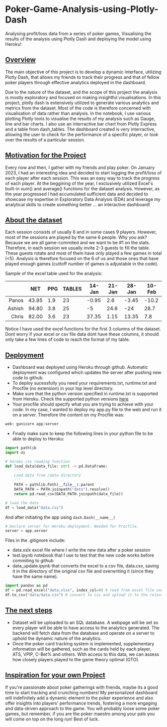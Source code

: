 # Poker-Game-Analysis-using-Plotly-Dash
Analysing profit/loss data from a series of poker games, Visualising the results of the analysis using Plotly Dash and deploying the model using Heroku!

## <u>Overview</u>
The main objective of this project is to develop a dynamic interface, utilizing Plotly Dash, that allows my friends to track their progress and that of fellow poker players through effective analytics deployed in the dashboard.

Due to the nature of the dataset, and the scope of this project the analysis is mostly exploratory and focused on making insightful visualisations. In this project, plotly dash is extensively utilized to generate various analytics and metrics from the dataset. Most of the code is therefore concerned with visualisation of data rather than analysis. In the notebook, I use various plotting Plotly tools to visualise the results of my analysis such as Gauge, line and bar charts. I also use an interractive bar chart from Plotly Express and a table from dash_tables. The dashboard created is very interractive, allowing the user to check for the performance of a specific player, or look over the results of a particular session.

## <u>Motivation for the Project</u>
Every now and then, I gather with my friends and play poker. On January 2023, I had an interesting idea and decided to start logging the profit/loss of each player after each session. This was an easy way to track the progress of each player. At the beggining of the year, I exclusively utilized Excel's built-in sum() and average() functions for the dataset analysis. However, as the year progressed I had accumulated sufficient data and decided to showcase my expertise in Exploratory Data Analysis (EDA) and leverage my analytical skills to create something better ... an interactive dashboard!

## <u>About the dataset</u>
Each session consists of usually 8 and in some cases 9 players. However, most of the sessions are played by the same 6 people. Why you ask? Because we are all game-commited and we want to be #1 on the stats. Therefore, in each session we usually invite 2-3 guests to fill the table. These guests rotate and most of them have only played a few games in total (<5). Analysis is therefore focused on the 6 of us and those ones that have played enough games (cuttoff number of games is adjustable in the code).

Sample of the excel table used for the analysis:

|      |    NET    |    PPG    |  TABLES   |  14-Jan   |  21-Jan   |   28-Jan  |   10-Feb  | 
|-----:|-----------|-----------|-----------|-----------|-----------|-----------|-----------|
|Panos|   43.85   |    1.9    |     23    |-0.95 |2.6 |-3.45 |-10.2 |
|Ashish|   94.80   |    3.8    |     25    |-5 |24.6 |-24 |28.7 |
|Chris|   82.00   |    3.6    |     23    |37.35 |1.15 |13.35 |7.8 |

Notice I have used the excel functions for the first 3 columns of the dataset. Dont worry if your excel or csv file data dont have these columns, it should only take a few lines of code to reach the format of my table. 

## <u>Deployment</u>
- Dashboard was deployed using Heroku through github. Automatic deployment was configured which updates the server after pushing new code to github.
- To deploy sucessfully you need your requirements.txt, runtime.txt and Procfile (no extension) in your top level directory.
- Make sure that the python version specified in runtime.txt is supported from Heroku. Check the supported python versions [here](https://devcenter.heroku.com/articles/python-support)
- Your procfile should specify what you are trying to achieve with your code. In my case, I wanted to deploy my app.py file to the web and run it on a server. Therefore the content on my Procfile was:
```python
web: gunicorn app:server
```
- Finally make sure to keep the following lines in your python file to be able to deploy to Heroku:
```python
import pathlib
import os

# heroku csv reading function
def load_data(data_file: str) -> pd.DataFrame:
    '''
    Load data from /data directory
    '''
    PATH = pathlib.Path(__file__).parent
    DATA_PATH = PATH.joinpath("data").resolve()
    return pd.read_csv(DATA_PATH.joinpath(data_file))

# load the data
df = load_data("data.csv")
```
And after initiating the app using ```dash.Dash(__name__)```
```python
# Declare server for Heroku deployment. Needed for Procfile.
server = app.server
```

Files in the .gitignore include:
- data.xslx excel file where I write the new data after a poker session
- test.ipynb notebook that I use to test that the new code works before commiting to github
- data_update.ipynb that converts the excel to a csv file, data.csv, saving it in the directory of the original csv file and overwriting it (since they have the same name).
```python
import pandas as pd
df = pd.read_excel("data.xlsx", index_col=0) # read from excel file and use the first column as the index of the dataframe
df.to_csv("data/data.csv") # convert to csv and upload it to the relevant directory
```

## <u>The next steps</u>
- Dataset will be uploaded to an SQL database. A webpage will be set so every player will be able to have access to the analytics generated. The backend will fetch data from the database and operate on a server to uphold the dynamic nature of the analytics.
- Once the poker card tracking system is implemented, supplementary information will be gathered, such as the cards held by each player, ATS, VPIP, C-Bet% and others. With access to this data, we can assess how closely players played to the game theory optimal (GTO).

## <u>Inspiration for your own Project</u>
If you're passionate about poker gatherings with friends, maybe its a good time to start tracking and crunching numbers! My personalized dashboard will indefinitely add a dynamic element to the poker experience and also offer insights into players' performance trends, fostering a more engaging and data-driven approach to the game. You will probably loose some poker games, but remember, if you are the poker maestro among your pals you will come on top on the long run! Best of luck.
